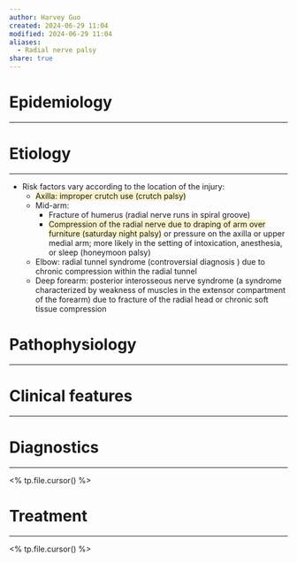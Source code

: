 ```yaml
---
author: Harvey Guo
created: 2024-06-29 11:04
modified: 2024-06-29 11:04
aliases:
  - Radial nerve palsy
share: true
---
```

# Epidemiology
---


# Etiology
---
- Risk factors vary according to the location of the injury:
	- <span style="background:rgba(240, 200, 0, 0.2)">Axilla: improper crutch use (crutch palsy)</span>
	- Mid-arm:
		- Fracture of humerus (radial nerve runs in spiral groove)
		- <span style="background:rgba(240, 200, 0, 0.2)">Compression of the radial nerve due to draping of arm over furniture (saturday night palsy)</span> or pressure on the axilla or upper medial arm; more likely in the setting of intoxication, anesthesia, or sleep (honeymoon palsy)
	- Elbow: radial tunnel syndrome (controversial diagnosis ) due to chronic compression within the radial tunnel
	- Deep forearm: posterior interosseous nerve syndrome (a syndrome characterized by weakness of muscles in the extensor compartment of the forearm) due to fracture of the radial head or chronic soft tissue compression

# Pathophysiology
---


# Clinical features
---


# Diagnostics
---
<% tp.file.cursor() %>

# Treatment
---
<% tp.file.cursor() %>
